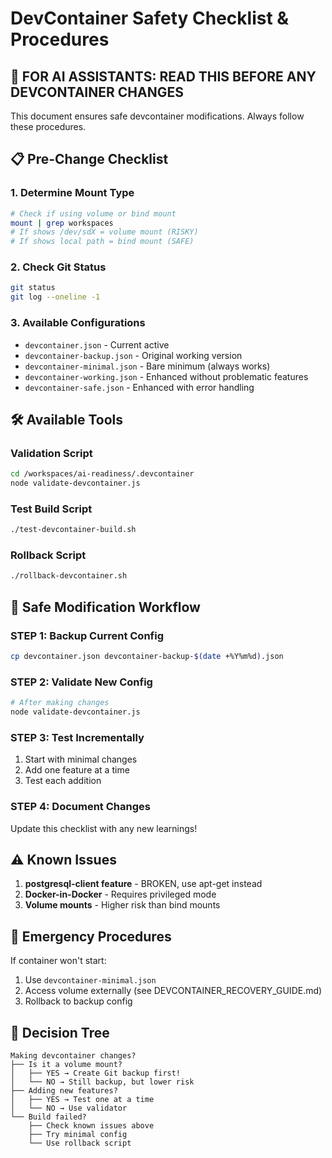 # DevContainer Safety Checklist & Procedures

## 🤖 FOR AI ASSISTANTS: READ THIS BEFORE ANY DEVCONTAINER CHANGES

This document ensures safe devcontainer modifications. Always follow these procedures.

## 📋 Pre-Change Checklist

### 1. Determine Mount Type
```bash
# Check if using volume or bind mount
mount | grep workspaces
# If shows /dev/sdX = volume mount (RISKY)
# If shows local path = bind mount (SAFE)
```

### 2. Check Git Status
```bash
git status
git log --oneline -1
```

### 3. Available Configurations
- `devcontainer.json` - Current active
- `devcontainer-backup.json` - Original working version
- `devcontainer-minimal.json` - Bare minimum (always works)
- `devcontainer-working.json` - Enhanced without problematic features
- `devcontainer-safe.json` - Enhanced with error handling

## 🛠️ Available Tools

### Validation Script
```bash
cd /workspaces/ai-readiness/.devcontainer
node validate-devcontainer.js
```

### Test Build Script  
```bash
./test-devcontainer-build.sh
```

### Rollback Script
```bash
./rollback-devcontainer.sh
```

## 🔄 Safe Modification Workflow

### STEP 1: Backup Current Config
```bash
cp devcontainer.json devcontainer-backup-$(date +%Y%m%d).json
```

### STEP 2: Validate New Config
```bash
# After making changes
node validate-devcontainer.js
```

### STEP 3: Test Incrementally
1. Start with minimal changes
2. Add one feature at a time
3. Test each addition

### STEP 4: Document Changes
Update this checklist with any new learnings!

## ⚠️ Known Issues

1. **postgresql-client feature** - BROKEN, use apt-get instead
2. **Docker-in-Docker** - Requires privileged mode
3. **Volume mounts** - Higher risk than bind mounts

## 🚨 Emergency Procedures

If container won't start:
1. Use `devcontainer-minimal.json`
2. Access volume externally (see DEVCONTAINER_RECOVERY_GUIDE.md)
3. Rollback to backup config

## 📝 Decision Tree

```
Making devcontainer changes?
├── Is it a volume mount? 
│   ├── YES → Create Git backup first!
│   └── NO → Still backup, but lower risk
├── Adding new features?
│   ├── YES → Test one at a time
│   └── NO → Use validator
└── Build failed?
    ├── Check known issues above
    ├── Try minimal config
    └── Use rollback script
```